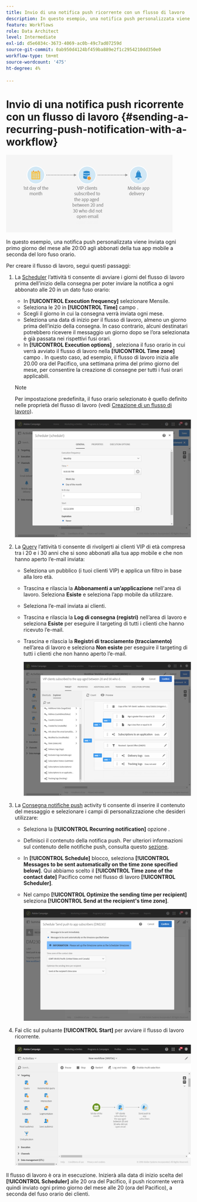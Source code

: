 ```yaml
---
title: Invio di una notifica push ricorrente con un flusso di lavoro
description: In questo esempio, una notifica push personalizzata viene inviata ogni primo giorno del mese alle 20:00 agli abbonati della tua app mobile a seconda del loro fuso orario
feature: Workflows
role: Data Architect
level: Intermediate
exl-id: d5e6034c-3673-4069-ac0b-49c7ad07259d
source-git-commit: 0ab950d4124bf459ba889e2f1c2954210dd350e0
workflow-type: tm+mt
source-wordcount: '475'
ht-degree: 4%

---
```


# Invio di una notifica push ricorrente con un flusso di lavoro {#sending-a-recurring-push-notification-with-a-workflow}

![](assets/wkf_push_example_1.png)

In questo esempio, una notifica push personalizzata viene inviata ogni primo giorno del mese alle 20:00 agli abbonati della tua app mobile a seconda del loro fuso orario.

Per creare il flusso di lavoro, segui questi passaggi:

1. La [Scheduler](../../automating/using/scheduler.md) l’attività ti consente di avviare i giorni del flusso di lavoro prima dell’inizio della consegna per poter inviare la notifica a ogni abbonato alle 20 in un dato fuso orario:

   * In **[!UICONTROL Execution frequency]** selezionare Mensile.
   * Seleziona le 20 in **[!UICONTROL Time]** campo .
   * Scegli il giorno in cui la consegna verrà inviata ogni mese.
   * Seleziona una data di inizio per il flusso di lavoro, almeno un giorno prima dell’inizio della consegna. In caso contrario, alcuni destinatari potrebbero ricevere il messaggio un giorno dopo se l’ora selezionata è già passata nei rispettivi fusi orari.
   * In **[!UICONTROL Execution options]** , seleziona il fuso orario in cui verrà avviato il flusso di lavoro nella **[!UICONTROL Time zone]** campo . In questo caso, ad esempio, il flusso di lavoro inizia alle 20.00 ora del Pacifico, una settimana prima del primo giorno del mese, per consentire la creazione di consegne per tutti i fusi orari applicabili.

   >[!NOTE]
   >
   >Per impostazione predefinita, il fuso orario selezionato è quello definito nelle proprietà del flusso di lavoro (vedi [Creazione di un flusso di lavoro](../../automating/using/building-a-workflow.md)).

   ![](assets/wkf_push_example_5.png)

1. La [Query](../../automating/using/query.md) l’attività ti consente di rivolgerti ai clienti VIP di età compresa tra i 20 e i 30 anni che si sono abbonati alla tua app mobile e che non hanno aperto l’e-mail inviata:

   * Seleziona un pubblico (i tuoi clienti VIP) e applica un filtro in base alla loro età.
   * Trascina e rilascia la **Abbonamenti a un’applicazione** nell&#39;area di lavoro. Seleziona **Esiste** e seleziona l’app mobile da utilizzare.
   * Seleziona l’e-mail inviata ai clienti.
   * Trascina e rilascia la **Log di consegna (registri)** nell’area di lavoro e seleziona **Esiste** per eseguire il targeting di tutti i clienti che hanno ricevuto l’e-mail.
   * Trascina e rilascia la **Registri di tracciamento (tracciamento)** nell’area di lavoro e seleziona **Non esiste** per eseguire il targeting di tutti i clienti che non hanno aperto l’e-mail.

      ![](assets/wkf_push_example_2.png)

1. La [Consegna notifiche push](../../automating/using/push-notification-delivery.md) activity ti consente di inserire il contenuto del messaggio e selezionare i campi di personalizzazione che desideri utilizzare:

   * Seleziona la **[!UICONTROL Recurring notification]** opzione .
   * Definisci il contenuto della notifica push. Per ulteriori informazioni sul contenuto delle notifiche push, consulta questo [sezione](../../channels/using/preparing-and-sending-a-push-notification.md).
   * In **[!UICONTROL Schedule]** blocco, seleziona **[!UICONTROL Messages to be sent automatically on the time zone specified below]**. Qui abbiamo scelto il **[!UICONTROL Time zone of the contact date]** Pacifico come nel flusso di lavoro **[!UICONTROL Scheduler]**.
   * Nel campo **[!UICONTROL Optimize the sending time per recipient]** seleziona **[!UICONTROL Send at the recipient's time zone]**.

      ![](assets/wkf_push_example_4.png)

1. Fai clic sul pulsante **[!UICONTROL Start]** per avviare il flusso di lavoro ricorrente.

   ![](assets/wkf_push_example_3.png)

Il flusso di lavoro è ora in esecuzione. Inizierà alla data di inizio scelta del **[!UICONTROL Scheduler]** alle 20 ora del Pacifico, il push ricorrente verrà quindi inviato ogni primo giorno del mese alle 20 (ora del Pacifico), a seconda del fuso orario dei clienti.
